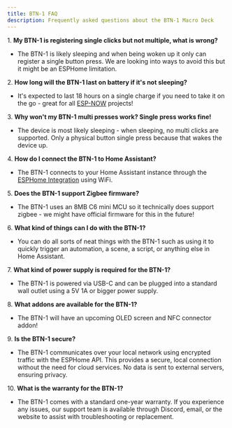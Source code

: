 ```yaml
---
title: BTN-1 FAQ
description: Frequently asked questions about the BTN-1 Macro Deck
---
```

1\. **My BTN-1 is registering single clicks but not multiple, what is wrong?**

* The BTN-1 is likely sleeping and when being woken up it only can register a single button press. We are looking into ways to avoid this but it might be an ESPHome limitation.

2\. **How long will the BTN-1 last on battery if it's not sleeping?**

* It's expected to last 18 hours on a single charge if you need to take it on the go - great for all <a href="https://esphome.io/components/espnow/" target="_blank" rel="noreferrer nofollow noopener">ESP-NOW</a> projects!

3\. **Why won't my BTN-1 multi presses work? Single press works fine!**

* The device is most likely sleeping - when sleeping, no multi clicks are supported. Only a physical button single press because that wakes the device up.

4\. **How do I connect the BTN-1 to Home Assistant?**

* The BTN-1 connects to your Home Assistant instance through the <a href="https://www.home-assistant.io/integrations/esphome/" target="_blank" rel="noreferrer nofollow noopener">ESPHome Integration</a> using WiFi.

5\. **Does the BTN-1 support Zigbee firmware?**

* The BTN-1 uses an 8MB C6 mini MCU so it technically does support zigbee - we might have official firmware for this in the future!

6\. **What kind of things can I do with the BTN-1?**

* You can do all sorts of neat things with the BTN-1 such as using it to quickly trigger an automation, a scene, a script, or anything else in Home Assistant.

7\. **What kind of power supply is required for the BTN-1?**

* The BTN-1 is powered via USB-C and can be plugged into a standard wall outlet using a 5V 1A or bigger power supply.

8\. **What addons are available for the BTN-1?**

* The BTN-1 will have an upcoming OLED screen and NFC connector addon!

9\. **Is the BTN-1 secure?**

* The BTN-1 communicates over your local network using encrypted traffic with the ESPHome API. This provides a secure, local connection without the need for cloud services. No data is sent to external servers, ensuring privacy.

10\. **What is the warranty for the BTN-1?**

* The BTN-1 comes with a standard one-year warranty. If you experience any issues, our support team is available through Discord, email, or the website to assist with troubleshooting or replacement.